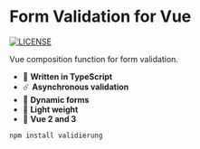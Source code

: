 # Form Validation for Vue

[![LICENSE](https://badgen.net/github/license/micromatch/micromatch?color=green)](https://github.com/JensDll/validierung/blob/main/LICENSE)

Vue composition function for form validation.

- 🌌 **Written in TypeScript**
- ☄️ **Asynchronous validation**
- 🌊 **Dynamic forms**
- 🍂 **Light weight**
- 🌳 **Vue 2 and 3**

```bash
npm install validierung
```
